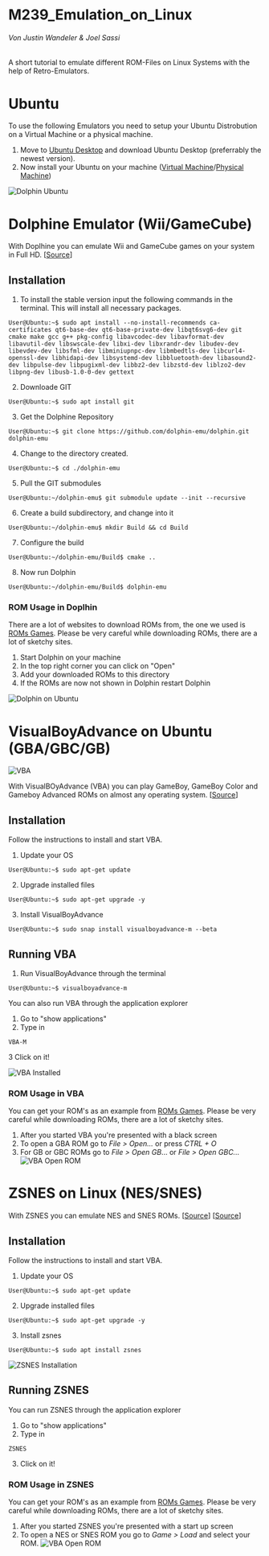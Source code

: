 # M239_Emulation_on_Linux
###### Von Justin Wandeler & Joel Sassi

A short tutorial to emulate different ROM-Files on Linux Systems with the help of Retro-Emulators. 

# Ubuntu 
To use the following Emulators you need to setup your Ubuntu Distrobution on a Virtual Machine or a physical machine.

1. Move to [Ubuntu Desktop](https://ubuntu.com/download/desktop "Ubuntu Desktop") and download Ubuntu Desktop (preferrably the newest version).
2. Now install your Ubuntu on your machine ([Virtual Machine](https://www.makeuseof.com/install-ubuntu-on-vmware-workstation/ "Install Ubuntu with VMware Workstation Pro")/[Physical Machine](https://www.dell.com/support/kbdoc/de-ch/000119771/anleitung-zum-erstellen-eines-live-ubuntu-linux-usb-schl%C3%BCssels "Install Ubuntu with Rufus"))

![Dolphin Ubuntu](https://cdn2.steamgriddb.com/file/sgdb-cdn/logo/860ec4b483f4eb74c18dff91f162331a.png "Dolphin")
# Dolphine Emulator (Wii/GameCube)
With Doplhine you can emulate Wii and GameCube games on your system in Full HD. 
[[Source](https://de.dolphin-emu.org/docs/guides/building-dolphin-linux/ "Dolphin-Emu Wiki")]
## Installation
1. To install the stable version input the following commands in the terminal. This will install all necessary packages.
  ```
User@Ubuntu:~$ sudo apt install --no-install-recommends ca-certificates qt6-base-dev qt6-base-private-dev libqt6svg6-dev git cmake make gcc g++ pkg-config libavcodec-dev libavformat-dev libavutil-dev libswscale-dev libxi-dev libxrandr-dev libudev-dev libevdev-dev libsfml-dev libminiupnpc-dev libmbedtls-dev libcurl4-openssl-dev libhidapi-dev libsystemd-dev libbluetooth-dev libasound2-dev libpulse-dev libpugixml-dev libbz2-dev libzstd-dev liblzo2-dev libpng-dev libusb-1.0-0-dev gettext
```
2. Downloade GIT
  ```
User@Ubuntu:~$ sudo apt install git
```
3. Get the Dolphine Repository
  ```
User@Ubuntu:~$ git clone https://github.com/dolphin-emu/dolphin.git dolphin-emu
```
4. Change to the directory created.
  ```
User@Ubuntu:~$ cd ./dolphin-emu
```
5. Pull the GIT submodules
  ```
User@Ubuntu:~/dolphin-emu$ git submodule update --init --recursive
```
6. Create a build subdirectory, and change into it
  ```
User@Ubuntu:~/dolphin-emu$ mkdir Build && cd Build

```
7. Configure the build
  ```
User@Ubuntu:~/dolphin-emu/Build$ cmake ..
```
8. Now run Dolphin
  ```
User@Ubuntu:~/dolphin-emu/Build$ dolphin-emu
```

### ROM Usage in Doplhin

There are a lot of websites to download ROMs from, the one we used is [ROMs Games](https://www.romsgames.net/roms/nintendo-wii/ "ROMs Games"). Please be very careful while downloading ROMs, there are a lot of sketchy sites. 

1. Start Dolphin on your machine
2. In the top right corner you can click on "Open"
3. Add your downloaded ROMs to this directory
4. If the ROMs are now not shown in Dolphin restart Dolphin
   
![Dolphin on Ubuntu](https://i.imgur.com/0rDtUTJ.png "Dolphin EMU on Ubuntu")

# VisualBoyAdvance on Ubuntu (GBA/GBC/GB) 
![VBA](https://i0.wp.com/visualboyadvance.org/wp-content/uploads/2022/08/cropped-visual-boy-advance-logo.webp?w=512&ssl=1 "VBA")

With VisualBOyAdvance (VBA) you can play GameBoy, GameBoy Color and Gameboy Advanced ROMs on almost any operating system. [[Source](https://visualboyadvance.org/install-linux/ "VBA Site")]
## Installation 
Follow the instructions to install and start VBA. 
1. Update your OS
  ```
User@Ubuntu:~$ sudo apt-get update
```
2. Upgrade installed files
  ```
User@Ubuntu:~$ sudo apt-get upgrade -y 
```
3. Install VisualBoyAdvance
  ```
User@Ubuntu:~$ sudo snap install visualboyadvance-m --beta
```
## Running VBA
1. Run VisualBoyAdvance through the terminal
  ```
User@Ubuntu:~$ visualboyadvance-m
```

You can also run VBA through the application explorer 
1. Go to "show applications"
2. Type in
  ```
VBA-M
```
3 Click on it!

![VBA Installed ](https://i0.wp.com/visualboyadvance.org/wp-content/uploads/2022/11/show-vba-m-app.png?w=373&ssl=1 "VBA Installed")

### ROM Usage in VBA
You can get your ROM's as an example from [ROMs Games](https://www.romsgames.net/roms/ "ROMs Games"). Please be very careful while downloading ROMs, there are a lot of sketchy sites.
1. After you started VBA you're presented with a black screen
2. To open a GBA ROM go to *File > Open...* or press *CTRL + O*
3. For GB or GBC ROMs go to *File > Open GB*... or *File > Open GBC...*
![VBA Open ROM ](https://i0.wp.com/visualboyadvance.org/wp-content/uploads/2022/11/visual-boy-advance-installed-on-linux.jpg?w=794&ssl=1 "VBA Open ROM")

# ZSNES on Linux (NES/SNES) 
With ZSNES you can emulate NES and SNES ROMs. [[Source](https://www.debugpoint.com/3-nes-emulators-to-play-old-nes-games-in-linux/ "ZSNES Tutorial")] [[Source](https://wiki.ubuntuusers.de/ZSNES/
 "ZSNES Tutorial")]
 
## Installation 
Follow the instructions to install and start VBA. 
1. Update your OS
  ```
User@Ubuntu:~$ sudo apt-get update
```
2. Upgrade installed files
  ```
User@Ubuntu:~$ sudo apt-get upgrade -y 
```
3. Install zsnes
  ```
User@Ubuntu:~$ sudo apt install zsnes
```
![ZSNES Installation](https://www.debugpoint.com/wp-content/uploads/2016/07/ZSNES-Main.png "SNES Installation")

## Running ZSNES
You can run ZSNES through the application explorer 
1. Go to "show applications"
2. Type in
  ```
ZSNES
```
3. Click on it!

### ROM Usage in ZSNES
You can get your ROM's as an example from [ROMs Games](https://www.romsgames.net/roms/ "ROMs Games"). Please be very careful while downloading ROMs, there are a lot of sketchy sites.
1. After you started ZSNES you're presented with a start up screen
2. To open a NES or SNES ROM you go to *Game > Load* and select your ROM. 
![VBA Open ROM ](https://i0.wp.com/visualboyadvance.org/wp-content/uploads/2022/11/visual-boy-advance-installed-on-linux.jpg?w=794&ssl=1 "VBA Open ROM")
